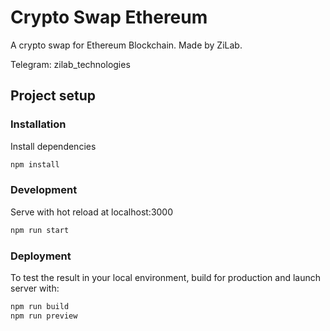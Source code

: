 # Crypto Swap Ethereum

A crypto swap for Ethereum Blockchain. Made by ZiLab.

Telegram: zilab_technologies
## Project setup

### Installation

Install dependencies

```bash
npm install
```

### Development

Serve with hot reload at localhost:3000

```bash
npm run start
```

### Deployment

To test the result in your local environment, build for production and launch server with:

```bash
npm run build
npm run preview
```
